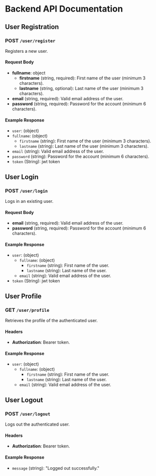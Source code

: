# Backend API Documentation

## User Registration

### POST `/user/register`

Registers a new user.

#### Request Body

- **fullname**: object
  - **firstname** (string, required): First name of the user (minimum 3 characters).
  - **lastname** (string, optional): Last name of the user (minimum 3 characters).
- **email** (string, required): Valid email address of the user.
- **password** (string, required): Password for the account (minimum 6 characters).

#### Example Response

- `user`: (object)
- `fullname`: (object)
  - `firstname` (string): First name of the user (minimum 3 characters).
  - `lastname` (string): Last name of the user (minimum 3 characters).
- `email` (string): Valid email address of the user.
- `password` (string): Password for the account (minimum 6 characters).
- `token` (String): jwt token

## User Login

### POST `/user/login`

Logs in an existing user.

#### Request Body

- **email** (string, required): Valid email address of the user.
- **password** (string, required): Password for the account (minimum 6 characters).

#### Example Response

- `user`: (object)
  - `fullname`: (object)
    - `firstname` (string): First name of the user.
    - `lastname` (string): Last name of the user.
  - `email` (string): Valid email address of the user.
- `token` (String): jwt token

## User Profile

### GET `/user/profile`

Retrieves the profile of the authenticated user.

#### Headers

- **Authorization**: Bearer token.

#### Example Response

- `user`: (object)
  - `fullname`: (object)
    - `firstname` (string): First name of the user.
    - `lastname` (string): Last name of the user.
  - `email` (string): Valid email address of the user.

## User Logout

### POST `/user/logout`

Logs out the authenticated user.

#### Headers

- **Authorization**: Bearer token.

#### Example Response

- `message` (string): "Logged out successfully."
